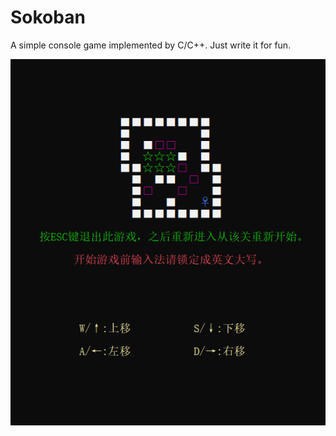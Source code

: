 # Sokoban

A simple console game implemented by C/C++. Just write it for fun.

![](./img/screenshot_1.png)